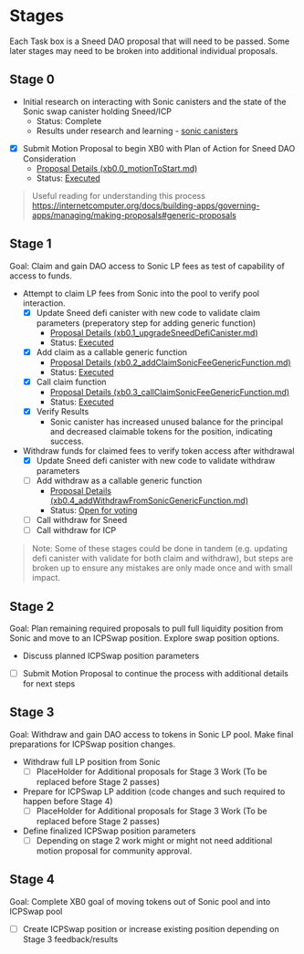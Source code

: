 # Stages
Each Task box is a Sneed DAO proposal that will need to be passed. Some later stages may need to be broken into additional individual proposals.

## Stage 0
- Initial research on interacting with Sonic canisters and the state of the Sonic swap canister holding Sneed/ICP
  - Status: Complete
  - Results under research and learning - [sonic canisters](/propGroups/xb0_SonicSwapLPMove/research_and_learning/sonic_canisters.md)
- [X] Submit Motion Proposal to begin XB0 with Plan of Action for Sneed DAO Consideration
  - [Proposal Details (xb0.0_motionToStart.md)](xb0.0_motionToStart.md)
  - Status: [Executed](https://nns.ic0.app/proposal/?u=fp274-iaaaa-aaaaq-aacha-cai&proposal=266)

> Useful reading for understanding this process https://internetcomputer.org/docs/building-apps/governing-apps/managing/making-proposals#generic-proposals

## Stage 1

Goal: Claim and gain DAO access to Sonic LP fees as test of capability of access to funds.

- Attempt to claim LP fees from Sonic into the pool to verify pool interaction.
  - [X] Update Sneed defi canister with new code to validate claim parameters (preperatory step for adding generic function)
    - [Proposal Details (xb0.1_upgradeSneedDefiCanister.md)](xb0.1_upgradeSneedDefiCanister.md)
    - Status: [Executed](https://nns.ic0.app/proposal/?u=fp274-iaaaa-aaaaq-aacha-cai&proposal=275)
  - [X] Add claim as a callable generic function
    - [Proposal Details (xb0.2_addClaimSonicFeeGenericFunction.md)](xb0.2_addClaimSonicFeeGenericFunction.md)
    - Status: [Executed](https://nns.ic0.app/proposal/?u=fp274-iaaaa-aaaaq-aacha-cai&proposal=301)
  - [X] Call claim function
    - [Proposal Details (xb0.3_callClaimSonicFeeGenericFunction.md)](xb0.3_callClaimSonicFeeGenericFunction.md)
    - Status: [Executed](https://nns.ic0.app/proposal/?u=fp274-iaaaa-aaaaq-aacha-cai&proposal=302)
  - [X] Verify Results
    - Sonic canister has increased unused balance for the principal and decreased claimable tokens for the position, indicating success.
- Withdraw funds for claimed fees to verify token access after withdrawal
  - [X] Update Sneed defi canister with new code to validate withdraw parameters
  - [ ] Add withdraw as a callable generic function
    - [Proposal Details (xb0.4_addWithdrawFromSonicGenericFunction.md)](xb0.4_addWithdrawFromSonicGenericFunction.md)
    - Status: [Open for voting](https://nns.ic0.app/proposal/?u=fp274-iaaaa-aaaaq-aacha-cai&proposal=303)
  - [ ] Call withdraw for Sneed
  - [ ] Call withdraw for ICP

> Note: Some of these stages could be done in tandem (e.g. updating defi canister with validate for both claim and withdraw), but steps are broken up to ensure any mistakes are only made once and with small impact. 

## Stage 2
Goal: Plan remaining required proposals to pull full liquidity position from Sonic and move to an ICPSwap position. Explore swap position options.

- Discuss planned ICPSwap position parameters
- [ ] Submit Motion Proposal to continue the process with additional details for next steps

## Stage 3
Goal: Withdraw and gain DAO access to tokens in Sonic LP pool. Make final preparations for ICPSwap position changes.

- Withdraw full LP position from Sonic
  - [ ] PlaceHolder for Additional proposals for Stage 3 Work (To be replaced before Stage 2 passes)
- Prepare for ICPSwap LP addition (code changes and such required to happen before Stage 4)
  - [ ] PlaceHolder for Additional proposals for Stage 3 Work (To be replaced before Stage 2 passes)
- Define finalized ICPSwap position parameters
  - [ ] Depending on stage 2 work might or might not need additional motion proposal for community approval.

## Stage 4
Goal: Complete XB0 goal of moving tokens out of Sonic pool and into ICPSwap pool
- [ ] Create ICPSwap position or increase existing position depending on Stage 3 feedback/results